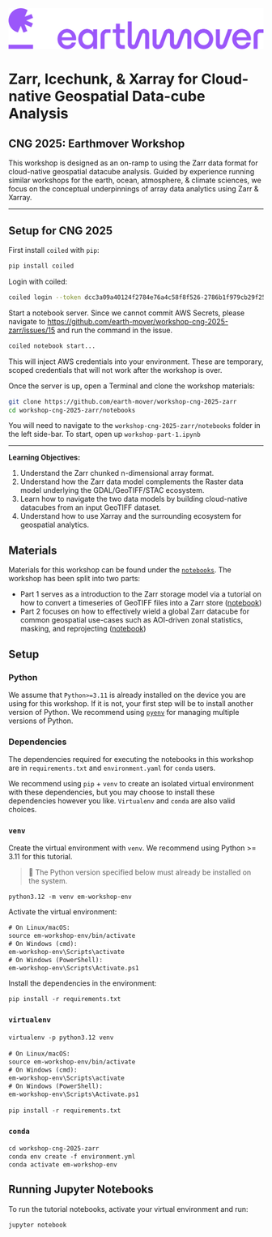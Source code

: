 ![](./assets/earthmover.png)

# Zarr, Icechunk, & Xarray for Cloud-native Geospatial Data-cube Analysis

## CNG 2025: Earthmover Workshop

This workshop is designed as an on-ramp to using the Zarr data format for cloud-native geospatial datacube analysis. Guided by experience running similar workshops for the earth, ocean, atmosphere, & climate sciences, we focus on the conceptual underpinnings of array data analytics using Zarr & Xarray.


-----

## Setup for CNG 2025

First install `coiled` with `pip`:
```sh
pip install coiled
```

Login with coiled:
``` sh
coiled login --token dcc3a09a40124f2784e76a4c58f8f526-2786b1f979cb29f2592904aedfa4bb8a5c1d1e83
```

Start a notebook server. Since we cannot commit AWS Secrets, please navigate to https://github.com/earth-mover/workshop-cng-2025-zarr/issues/15 and run the command in the issue.
``` sh
coiled notebook start...
```
This will inject AWS credentials into your environment. These are temporary, scoped credentials that will not work after the workshop is over.

Once the server is up, open a Terminal and clone the workshop materials:
``` sh
git clone https://github.com/earth-mover/workshop-cng-2025-zarr
cd workshop-cng-2025-zarr/notebooks
```

You will need to navigate to the `workshop-cng-2025-zarr/notebooks` folder in the left side-bar. To start, open up `workshop-part-1.ipynb`


-----

**Learning Objectives:**

1. Understand the Zarr chunked n-dimensional array format.
2. Understand how the Zarr data model complements the Raster data model underlying the GDAL/GeoTIFF/STAC ecosystem. 
3. Learn how to navigate the two data models by building cloud-native datacubes from an input GeoTIFF dataset.
4. Understand how to use Xarray and the surrounding ecosystem for geospatial analytics.

## Materials

Materials for this workshop can be found under the [`notebooks`](./notebooks/). The workshop has been split into two parts:
- Part 1 serves as a introduction to the Zarr storage model via a tutorial on how to convert a timeseries of GeoTIFF files into a Zarr store ([notebook](./notebooks/workshop-part-1.ipynb))
- Part 2 focuses on how to effectively wield a global Zarr datacube for common geospatial use-cases such as AOI-driven zonal statistics, masking, and reprojecting ([notebook](./notebooks/workshop-part-2.ipynb))

## Setup

### Python

We assume that `Python>=3.11` is already installed on the device you are using for this workshop. If it is not, your first step will be to install another version of Python. We recommend using [`pyenv`](https://github.com/pyenv/pyenv) for managing multiple versions of Python. 

### Dependencies

The dependencies required for executing the notebooks in this workshop are in `requirements.txt` and `environment.yaml` for `conda` users. 

We recommend using `pip` + `venv` to create an isolated virtual environment with these dependencies, but you may choose to install these dependencies however you like. `Virtualenv` and `conda` are also valid choices.


### `venv`

Create the virtual environment with `venv`. We recommend using Python >= 3.11 for this tutorial.

> 🧠 The Python version specified below must already be installed on the system.

```
python3.12 -m venv em-workshop-env
```

Activate the virtual environment:

```
# On Linux/macOS:
source em-workshop-env/bin/activate
# On Windows (cmd):
em-workshop-env\Scripts\activate
# On Windows (PowerShell):
em-workshop-env\Scripts\Activate.ps1
```

Install the dependencies in the environment:

```
pip install -r requirements.txt
```

### `virtualenv`

```
virtualenv -p python3.12 venv

# On Linux/macOS:
source em-workshop-env/bin/activate
# On Windows (cmd):
em-workshop-env\Scripts\activate
# On Windows (PowerShell):
em-workshop-env\Scripts\Activate.ps1

pip install -r requirements.txt
```

### `conda`

```
cd workshop-cng-2025-zarr
conda env create -f environment.yml
conda activate em-workshop-env
```

## Running Jupyter Notebooks
To run the tutorial notebooks, activate your virtual environment and run:
```
jupyter notebook
```
